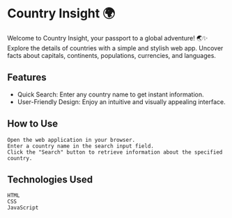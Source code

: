 # Country Insight 🌍

Welcome to Country Insight, your passport to a global adventure! 🌏✨ Explore the details of countries with a simple and stylish web app. Uncover facts about capitals, continents, populations, currencies, and languages.

## Features

- Quick Search: Enter any country name to get instant information.
- User-Friendly Design: Enjoy an intuitive and visually appealing interface.
## How to Use

    Open the web application in your browser.
    Enter a country name in the search input field.
    Click the "Search" button to retrieve information about the specified country.

## Technologies Used

    HTML
    CSS
    JavaScript

